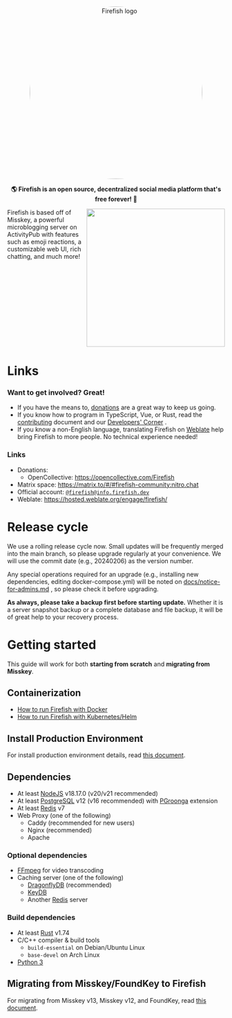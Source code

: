 <div align="center">
<img src="./title.svg" alt="Firefish logo" style="border-radius:50%" width="400"/>

**🌎 Firefish is an open source, decentralized social media platform that's free forever! 🚀**

</div>

<div>

<img src="./animated.svg" align="right" height="320px"/>

Firefish is based off of Misskey, a powerful microblogging server on ActivityPub with features such as emoji reactions, a customizable web UI, rich chatting, and much more!

</div>

<div style="clear: both;"></div>

# Links

### Want to get involved? Great!

- If you have the means to, [donations](https://opencollective.com/Firefish) are a great way to keep us going.
- If you know how to program in TypeScript, Vue, or Rust, read the [contributing](./CONTRIBUTING.md) document and our [Developers' Corner](./dev/README.md) .
- If you know a non-English language, translating Firefish on [Weblate](https://hosted.weblate.org/engage/firefish/) help bring Firefish to more people. No technical experience needed!

### Links

- Donations:
  - OpenCollective: <https://opencollective.com/Firefish>
- Matrix space: <https://matrix.to/#/#firefish-community:nitro.chat>
- Official account: <a href="https://info.firefish.dev/@firefish" rel="me">`@firefish@info.firefish.dev`</a>
- Weblate: <https://hosted.weblate.org/engage/firefish/>

# Release cycle

We use a rolling release cycle now. Small updates will be frequently merged into the main branch, so please upgrade regularly at your convenience. We will use the commit date (e.g., 20240206) as the version number.

Any special operations required for an upgrade (e.g., installing new dependencies, editing docker-compose.yml) will be noted on [docs/notice-for-admins.md](docs/notice-for-admins.md) , so please check it before upgrading.

**As always, please take a backup first before starting update.** Whether it is a server snapshot backup or a complete database and file backup, it will be of great help to your recovery process.

# Getting started

This guide will work for both **starting from scratch** and **migrating from Misskey**.

<!-- ## Easy installers

If you have access to a server that supports one of the sources below, I recommend you use it! Note that these methods *won't* allow you to migrate from Misskey without manual intervention.

[![Install on Ubuntu](https://pool.jortage.com/voringme/misskey/3b62a443-1b44-45cf-8f9e-f1c588f803ed.png)](https://firefish.dev/firefish/ubuntu-bash-install)　　[![Install on the Arch User Repository](https://pool.jortage.com/voringme/misskey/ba2a5c07-f078-43f1-8483-2e01acca9c40.png)](https://aur.archlinux.org/packages/firefish)　　[![Install Firefish with YunoHost](https://install-app.yunohost.org/install-with-yunohost.svg)](https://install-app.yunohost.org/?app=firefish) -->

## Containerization

- [How to run Firefish with Docker](https://firefish.dev/firefish/firefish/-/blob/develop/docs/docker.md)
- [How to run Firefish with Kubernetes/Helm](https://firefish.dev/firefish/firefish/-/blob/develop/docs/kubernetes.md)

## Install Production Environment

For install production environment details, read [this document](https://firefish.dev/firefish/firefish/-/blob/develop/docs/install.md).

## Dependencies

- At least [NodeJS](https://nodejs.org/en/) v18.17.0 (v20/v21 recommended)
- At least [PostgreSQL](https://www.postgresql.org/) v12 (v16 recommended) with [PGroonga](https://pgroonga.github.io/) extension
- At least [Redis](https://redis.io/) v7
- Web Proxy (one of the following)
  - Caddy (recommended for new users)
  - Nginx (recommended)
  - Apache

### Optional dependencies

- [FFmpeg](https://ffmpeg.org/) for video transcoding
- Caching server (one of the following)
  - [DragonflyDB](https://www.dragonflydb.io/) (recommended)
  - [KeyDB](https://keydb.dev/)
  - Another [Redis](https://redis.io/) server

### Build dependencies

- At least [Rust](https://www.rust-lang.org/) v1.74
- C/C++ compiler & build tools
  - `build-essential` on Debian/Ubuntu Linux
  - `base-devel` on Arch Linux
- [Python 3](https://www.python.org/)

## Migrating from Misskey/FoundKey to Firefish

For migrating from Misskey v13, Misskey v12, and FoundKey, read [this document](https://firefish.dev/firefish/firefish/-/blob/develop/docs/migrate.md).
